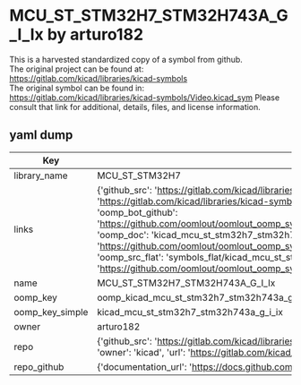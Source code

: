 # MCU_ST_STM32H7_STM32H743A_G_I_Ix by arturo182  
This is a harvested standardized copy of a symbol from github.  
The original project can be found at:  
https://gitlab.com/kicad/libraries/kicad-symbols  
The original symbol can be found in:
https://gitlab.com/kicad/libraries/kicad-symbols/Video.kicad_sym
Please consult that link for additional, details, files, and license information.  
## yaml dump  
| Key | Value |  
| --- | --- |  
| library_name | MCU_ST_STM32H7 |  
| links | {'github_src': 'https://gitlab.com/kicad/libraries/kicad-symbols/Video.kicad_sym', 'github_src_repo': 'https://gitlab.com/kicad/libraries/kicad-symbols', 'oomp_bot': 'kicad_mcu_st_stm32h7_stm32h743a_g_i_ix/working', 'oomp_bot_github': 'https://github.com/oomlout/oomlout_oomp_symbol_bot/tree/main/kicad_mcu_st_stm32h7_stm32h743a_g_i_ix/working', 'oomp_doc': 'kicad_mcu_st_stm32h7_stm32h743a_g_i_ix/working', 'oomp_doc_github': 'https://github.com/oomlout/oomlout_oomp_symbol_doc/tree/main/kicad_mcu_st_stm32h7_stm32h743a_g_i_ix/working', 'oomp_src_flat': 'symbols_flat/kicad_mcu_st_stm32h7_stm32h743a_g_i_ix/working', 'oomp_src_flat_github': 'https://github.com/oomlout/oomlout_oomp_symbol_src/tree/main/kicad_mcu_st_stm32h7_stm32h743a_g_i_ix/working'} |  
| name | MCU_ST_STM32H7_STM32H743A_G_I_Ix |  
| oomp_key | oomp_kicad_mcu_st_stm32h7_stm32h743a_g_i_ix |  
| oomp_key_simple | kicad_mcu_st_stm32h7_stm32h743a_g_i_ix |  
| owner | arturo182 |  
| repo | {'github_src': 'https://gitlab.com/kicad/libraries/kicad-symbols/Video.kicad_sym', 'name': 'libraries/kicad-symbols', 'owner': 'kicad', 'url': 'https://gitlab.com/kicad/libraries/kicad-symbols'} |  
| repo_github | {'documentation_url': 'https://docs.github.com/rest/repos/repos#get-a-repository', 'message': 'Not Found'} |  

